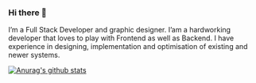 ### Hi there 👋


I’m a Full Stack Developer and graphic designer. I’am a hardworking developer that loves to play with Frontend as well as Backend. I have experience in designing, implementation and optimisation of existing and newer systems. 

[![Anurag's github stats](https://github-readme-stats.vercel.app/api?username=fabaal)](https://github.com/anuraghazra/github-readme-stats)
